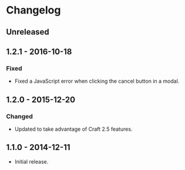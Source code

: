 Changelog
=========

## Unreleased

## 1.2.1 - 2016-10-18

### Fixed
- Fixed a JavaScript error when clicking the cancel button in a modal.

## 1.2.0 - 2015-12-20

### Changed
- Updated to take advantage of Craft 2.5 features.

## 1.1.0 - 2014-12-11
- Initial release.

